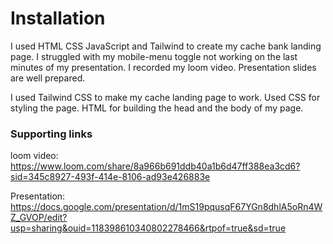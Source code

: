 # Installation
I used HTML CSS JavaScript and Tailwind to create my cache bank landing page.
I struggled with my mobile-menu toggle not working on the last minutes of my presentation.
I recorded my loom video.
Presentation slides are well prepared.

I used Tailwind CSS to make my cache landing page to work.
Used CSS for styling the page.
HTML for building the head and the body of my page.

### Supporting links
loom video: https://www.loom.com/share/8a966b691ddb40a1b6d47ff388ea3cd6?sid=345c8927-493f-414e-8106-ad93e426883e

Presentation: https://docs.google.com/presentation/d/1mS19pqusqF67YGn8dhlA5oRn4WZ_GVOP/edit?usp=sharing&ouid=118398610340802278466&rtpof=true&sd=true
